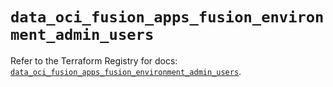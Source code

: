 # `data_oci_fusion_apps_fusion_environment_admin_users`

Refer to the Terraform Registry for docs: [`data_oci_fusion_apps_fusion_environment_admin_users`](https://registry.terraform.io/providers/oracle/oci/6.18.0/docs/data-sources/fusion_apps_fusion_environment_admin_users).
